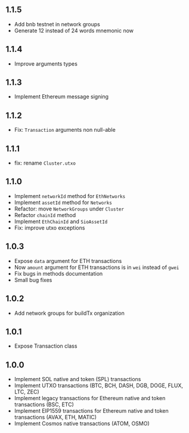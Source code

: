 ## 1.1.5
* Add bnb testnet in network groups
* Generate 12 instead of 24 words mnemonic now
## 1.1.4
* Improve arguments types
## 1.1.3
* Implement Ethereum message signing
## 1.1.2
* Fix: `Transaction` arguments non null-able
## 1.1.1
* fix: rename `Cluster.utxo`
## 1.1.0
* Implement `networkId` method for `EthNetworks`
* Implement `assetId` method for `Networks`
* Refactor: move `NetworkGroups` under `Cluster`
* Refactor `chainId` method
* Implement `EthChainId` and `SioAssetId`
* Fix: improve utxo exceptions
## 1.0.3
* Expose `data` argument for ETH transactions
* Now `amount` argument for ETH transactions is in `wei` instead of `gwei`
* Fix bugs in methods documentation
* Small bug fixes
## 1.0.2
* Add network groups for buildTx organization
## 1.0.1
* Expose Transaction class
## 1.0.0
* Implement SOL native and token (SPL) transactions
* Implement UTXO transactions (BTC, BCH, DASH, DGB, DOGE, FLUX, LTC, ZEC)
* Implement legacy transactions for Ethereum native and token transactions (BSC, ETC)
* Implement EIP1559 transactions for Ethereum native and token transactions (AVAX, ETH, MATIC)
* Implement Cosmos native transactions (ATOM, OSMO)
  
